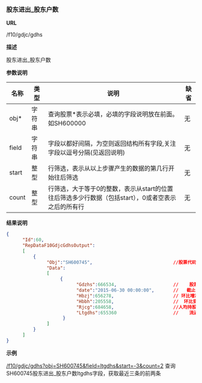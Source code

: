 
### 股东进出_股东户数

**URL**

/f10/gdjc/gdhs

**描述**

股东进出_股东户数

**参数说明**

|名称|类型|说明|缺省|
| -------- | -------- | -------- | -------- |
|obj\*|字符串|查询股票\*表示必填，必填的字段说明放在前面。如SH600000|无|
|field|字符串|字段以都好间隔，为空则返回结构所有字段,关注字段以逗号分隔(见返回说明)|无|
|start|整型|行筛选，表示从以上步骤产生的数据的第几行开始往后筛选|无|
|count|整型|行筛选，大于等于0的整数，表示从start的位置往后筛选多少行数据（包括start），0或者空表示之后的所有行|无|


**结果说明**

```json
{
      "Id":60,
      "RepDataF10GdjcGdhsOutput":
      [
          {
               "Obj":"SH600745",                              //股票代码
               "Data":
               [
                    {
                          "Gdzhs":666534,                     // 	股票代码
                          "date":"2015-06-30 00:00:00",       //   截止日期
                          "Hbzj":656278,                      // 环比增减 
                          "Hbbh":205558,                      //  环比变化 
                          "Rjcg":684658,                      //人均持股 
                          "Ltgdhs":655360                     // 	流通股东户数
                     }
               ]
          }
      ]
}

```

**示例**

[/f10/gdjc/gdhs?obj=SH600745&field=ltgdhs&start=-3&count=2]($APIHOST$/f10/gdjc/gdhs?obj=SH600745&field=ltgdhs&start=-3&count=2)
查询SH600745股东进出_股东户数ltgdhs字段，获取最近三条的前两条